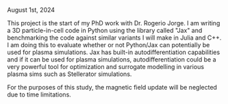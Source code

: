 August 1st, 2024

This project is the start of my PhD work with Dr. Rogerio Jorge. I am writing a 3D particle-in-cell code in Python using the library called "Jax" and benchmarking the code against similar variants I will make in Julia and C++. I am doing this to evaluate
whether or not Python/Jax can potentially be used for plasma simulations. Jax has built-in autodifferentiation capabilities and if it can be used for plasma simulations, autodifferentiation could be a very powerful tool for optimization and surrogate
modelling in various plasma sims such as Stellerator simulations.

For the purposes of this study, the magnetic field update will be neglected due to time limitations.